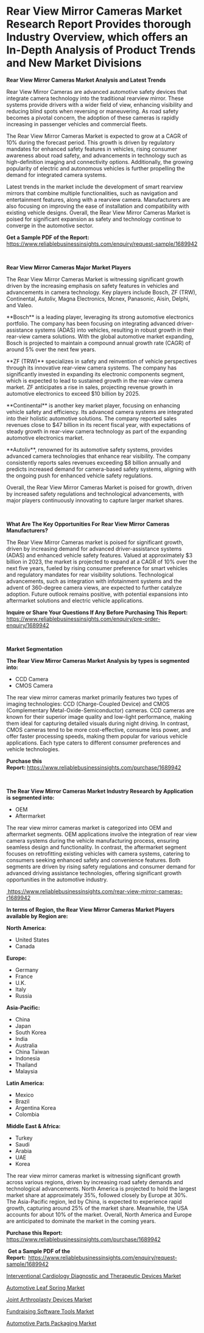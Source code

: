 <p><h1>Rear View Mirror Cameras Market Research Report Provides thorough Industry Overview, which offers an In-Depth Analysis of Product Trends and New Market Divisions</h1></p><p><strong>Rear View Mirror Cameras Market Analysis and Latest Trends</strong></p>
<p><p>Rear View Mirror Cameras are advanced automotive safety devices that integrate camera technology into the traditional rearview mirror. These systems provide drivers with a wider field of view, enhancing visibility and reducing blind spots when reversing or maneuvering. As road safety becomes a pivotal concern, the adoption of these cameras is rapidly increasing in passenger vehicles and commercial fleets.</p><p>The Rear View Mirror Cameras Market is expected to grow at a CAGR of 10% during the forecast period. This growth is driven by regulatory mandates for enhanced safety features in vehicles, rising consumer awareness about road safety, and advancements in technology such as high-definition imaging and connectivity options. Additionally, the growing popularity of electric and autonomous vehicles is further propelling the demand for integrated camera systems.</p><p>Latest trends in the market include the development of smart rearview mirrors that combine multiple functionalities, such as navigation and entertainment features, along with a rearview camera. Manufacturers are also focusing on improving the ease of installation and compatibility with existing vehicle designs. Overall, the Rear View Mirror Cameras Market is poised for significant expansion as safety and technology continue to converge in the automotive sector.</p></p>
<p><strong>Get a Sample PDF of the Report:&nbsp;</strong> <a href="https://www.reliablebusinessinsights.com/enquiry/request-sample/1689942?utm_campaign=97&utm_medium=2&utm_source=Github&utm_content=ia&utm_term=03112024&utm_id=rear-view-mirror-cameras">https://www.reliablebusinessinsights.com/enquiry/request-sample/1689942</a></p>
<p>&nbsp;</p>
<p><strong>Rear View Mirror Cameras Major Market Players</strong></p>
<p><p>The Rear View Mirror Cameras Market is witnessing significant growth driven by the increasing emphasis on safety features in vehicles and advancements in camera technology. Key players include Bosch, ZF (TRW), Continental, Autoliv, Magna Electronics, Mcnex, Panasonic, Aisin, Delphi, and Valeo.</p><p>**Bosch** is a leading player, leveraging its strong automotive electronics portfolio. The company has been focusing on integrating advanced driver-assistance systems (ADAS) into vehicles, resulting in robust growth in their rear-view camera solutions. With the global automotive market expanding, Bosch is projected to maintain a compound annual growth rate (CAGR) of around 5% over the next few years.</p><p>**ZF (TRW)** specializes in safety and reinvention of vehicle perspectives through its innovative rear-view camera systems. The company has significantly invested in expanding its electronic components segment, which is expected to lead to sustained growth in the rear-view camera market. ZF anticipates a rise in sales, projecting revenue growth in automotive electronics to exceed $10 billion by 2025.</p><p>**Continental** is another key market player, focusing on enhancing vehicle safety and efficiency. Its advanced camera systems are integrated into their holistic automotive solutions. The company reported sales revenues close to $47 billion in its recent fiscal year, with expectations of steady growth in rear-view camera technology as part of the expanding automotive electronics market.</p><p>**Autoliv**, renowned for its automotive safety systems, provides advanced camera technologies that enhance rear visibility. The company consistently reports sales revenues exceeding $8 billion annually and predicts increased demand for camera-based safety systems, aligning with the ongoing push for enhanced vehicle safety regulations.</p><p>Overall, the Rear View Mirror Cameras Market is poised for growth, driven by increased safety regulations and technological advancements, with major players continuously innovating to capture larger market shares.</p></p>
<p>&nbsp;</p>
<p><strong>What Are The Key Opportunities For Rear View Mirror Cameras Manufacturers?</strong></p>
<p><p>The Rear View Mirror Cameras market is poised for significant growth, driven by increasing demand for advanced driver-assistance systems (ADAS) and enhanced vehicle safety features. Valued at approximately $3 billion in 2023, the market is projected to expand at a CAGR of 10% over the next five years, fueled by rising consumer preference for smart vehicles and regulatory mandates for rear visibility solutions. Technological advancements, such as integration with infotainment systems and the advent of 360-degree camera views, are expected to further catalyze adoption. Future outlook remains positive, with potential expansions into aftermarket solutions and electric vehicle applications.</p></p>
<p><strong>Inquire or Share Your Questions If Any Before Purchasing This Report:</strong> <a href="https://www.reliablebusinessinsights.com/enquiry/pre-order-enquiry/1689942?utm_campaign=97&utm_medium=2&utm_source=Github&utm_content=ia&utm_term=03112024&utm_id=rear-view-mirror-cameras">https://www.reliablebusinessinsights.com/enquiry/pre-order-enquiry/1689942</a></p>
<p>&nbsp;</p>
<p><strong>Market Segmentation</strong></p>
<p><strong>The Rear View Mirror Cameras Market Analysis by types is segmented into:</strong></p>
<p><ul><li>CCD Camera</li><li>CMOS Camera</li></ul></p>
<p><p>The rear view mirror cameras market primarily features two types of imaging technologies: CCD (Charge-Coupled Device) and CMOS (Complementary Metal-Oxide-Semiconductor) cameras. CCD cameras are known for their superior image quality and low-light performance, making them ideal for capturing detailed visuals during night driving. In contrast, CMOS cameras tend to be more cost-effective, consume less power, and offer faster processing speeds, making them popular for various vehicle applications. Each type caters to different consumer preferences and vehicle technologies.</p></p>
<p><strong>Purchase this Report:&nbsp;</strong><a href="https://www.reliablebusinessinsights.com/purchase/1689942?utm_campaign=97&utm_medium=2&utm_source=Github&utm_content=ia&utm_term=03112024&utm_id=rear-view-mirror-cameras">https://www.reliablebusinessinsights.com/purchase/1689942</a></p>
<p>&nbsp;</p>
<p><strong>The Rear View Mirror Cameras Market Industry Research by Application is segmented into:</strong></p>
<p><ul><li>OEM</li><li>Aftermarket</li></ul></p>
<p><p>The rear view mirror cameras market is categorized into OEM and aftermarket segments. OEM applications involve the integration of rear view camera systems during the vehicle manufacturing process, ensuring seamless design and functionality. In contrast, the aftermarket segment focuses on retrofitting existing vehicles with camera systems, catering to consumers seeking enhanced safety and convenience features. Both segments are driven by rising safety regulations and consumer demand for advanced driving assistance technologies, offering significant growth opportunities in the automotive industry.</p></p>
<p><a href="https://www.reliablebusinessinsights.com/rear-view-mirror-cameras-r1689942?utm_campaign=97&utm_medium=2&utm_source=Github&utm_content=ia&utm_term=03112024&utm_id=rear-view-mirror-cameras">&nbsp;https://www.reliablebusinessinsights.com/rear-view-mirror-cameras-r1689942</a></p>
<p><strong>In terms of Region, the Rear View Mirror Cameras Market Players available by Region are:</strong></p>
<p>
    <p> <strong> North America: </strong>
        <ul>
            <li>United States</li>
            <li>Canada</li>
        </ul>
        </p> 
    <p> <strong> Europe: </strong>
        <ul>
            <li>Germany</li>
            <li>France</li>
            <li>U.K.</li>
            <li>Italy</li>
            <li>Russia</li>
        </ul>
        </p> 
    <p> <strong> Asia-Pacific: </strong>
        <ul>
            <li>China</li>
            <li>Japan</li>
            <li>South Korea</li>
            <li>India</li>
            <li>Australia</li>
            <li>China Taiwan</li>
            <li>Indonesia</li>
            <li>Thailand</li>
            <li>Malaysia</li>
        </ul>
        </p> 
    <p> <strong> Latin America: </strong>
        <ul>
            <li>Mexico</li>
            <li>Brazil</li>
            <li>Argentina Korea</li>
            <li>Colombia</li>
        </ul>
        </p> 
    <p> <strong> Middle East & Africa: </strong>
        <ul>
            <li>Turkey</li>
            <li>Saudi</li>
            <li>Arabia</li>
            <li>UAE</li>
            <li>Korea</li>
        </ul>
    </p>
    </p>
<p><p>The rear view mirror cameras market is witnessing significant growth across various regions, driven by increasing road safety demands and technological advancements. North America is projected to hold the largest market share at approximately 35%, followed closely by Europe at 30%. The Asia-Pacific region, led by China, is expected to experience rapid growth, capturing around 25% of the market share. Meanwhile, the USA accounts for about 10% of the market. Overall, North America and Europe are anticipated to dominate the market in the coming years.</p></p>
<p><strong>Purchase this Report: </strong><a href="https://www.reliablebusinessinsights.com/purchase/1689942?utm_campaign=97&utm_medium=2&utm_source=Github&utm_content=ia&utm_term=03112024&utm_id=rear-view-mirror-cameras">https://www.reliablebusinessinsights.com/purchase/1689942</a></p>
<p>&nbsp;<strong>Get a Sample PDF of the Report:&nbsp;&nbsp;</strong><a href="https://www.reliablebusinessinsights.com/enquiry/request-sample/1689942?utm_campaign=97&utm_medium=2&utm_source=Github&utm_content=ia&utm_term=03112024&utm_id=rear-view-mirror-cameras">https://www.reliablebusinessinsights.com/enquiry/request-sample/1689942</a></p>
<p><strong></strong></p>
<p><p><a href="https://issuu.com/reportprime-2/docs/interventional-cardiology-diagnosti_011594ce21fd73?utm_campaign=97&utm_medium=2&utm_source=Github&utm_content=ia&utm_term=03112024&utm_id=rear-view-mirror-cameras">Interventional Cardiology Diagnostic and Therapeutic Devices Market</a></p><p><a href="https://github.com/yoreivesal/Market-Research-Report-List-1/blob/main/automotive-leaf-spring-market.md?utm_campaign=97&utm_medium=2&utm_source=Github&utm_content=ia&utm_term=03112024&utm_id=rear-view-mirror-cameras">Automotive Leaf Spring Market</a></p><p><a href="https://issuu.com/reportprime-2/docs/joint-arthroplasty-devices-market-s_dcc8dc46e4fc47?utm_campaign=97&utm_medium=2&utm_source=Github&utm_content=ia&utm_term=03112024&utm_id=rear-view-mirror-cameras">Joint Arthroplasty Devices Market</a></p><p><a href="https://www.linkedin.com/pulse/fundraising-software-tools-market-global-share-ranking-j3ilf?utm_campaign=97&utm_medium=2&utm_source=Github&utm_content=ia&utm_term=03112024&utm_id=rear-view-mirror-cameras">Fundraising Software Tools Market</a></p><p><a href="https://github.com/shebaharrifx/Market-Research-Report-List-1/blob/main/automotive-parts-packaging-market.md?utm_campaign=97&utm_medium=2&utm_source=Github&utm_content=ia&utm_term=03112024&utm_id=rear-view-mirror-cameras">Automotive Parts Packaging Market</a></p></p>